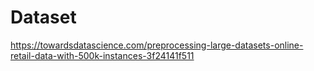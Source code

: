 # Dataset
https://towardsdatascience.com/preprocessing-large-datasets-online-retail-data-with-500k-instances-3f24141f511
